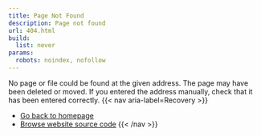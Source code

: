 ```yaml
---
title: Page Not Found
description: Page not found
url: 404.html
build:
  list: never
params:
  robots: noindex, nofollow
---
```


No page or file could be found at the given address. The page may have been
deleted or moved. If you entered the address manually, check that it has been
entered correctly.
{{< nav aria-label=Recovery >}}
* [Go back to homepage](/)
* [Browse website source code](https://github.com/krobbi/krobbi.github.io)
{{< /nav >}}
